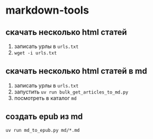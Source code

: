 # markdown-tools

## скачать несколько html статей

1. записать урлы в `urls.txt`
2. `wget -i urls.txt`

## скачать несколько html статей в md

1. записать урлы в `urls.txt`
2. запустить `uv run bulk_get_articles_to_md.py`
3. посмотреть в каталог `md`

## создать epub из md

`uv run md_to_epub.py md/*.md`

